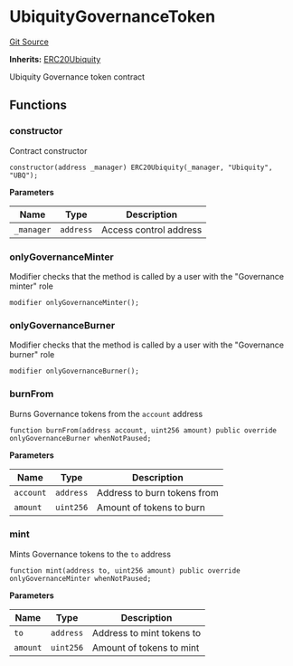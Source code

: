 # UbiquityGovernanceToken
[Git Source](https://github.com/ubiquity/ubiquity-dollar/blob/e88784f36aa579c1fdb9437e9ef9cdafefb31fa7/src/dollar/core/UbiquityGovernanceToken.sol)

**Inherits:**
[ERC20Ubiquity](/src/dollar/core/ERC20Ubiquity.sol/abstract.ERC20Ubiquity.md)

Ubiquity Governance token contract


## Functions
### constructor

Contract constructor


```solidity
constructor(address _manager) ERC20Ubiquity(_manager, "Ubiquity", "UBQ");
```
**Parameters**

|Name|Type|Description|
|----|----|-----------|
|`_manager`|`address`|Access control address|


### onlyGovernanceMinter

Modifier checks that the method is called by a user with the "Governance minter" role


```solidity
modifier onlyGovernanceMinter();
```

### onlyGovernanceBurner

Modifier checks that the method is called by a user with the "Governance burner" role


```solidity
modifier onlyGovernanceBurner();
```

### burnFrom

Burns Governance tokens from the `account` address


```solidity
function burnFrom(address account, uint256 amount) public override onlyGovernanceBurner whenNotPaused;
```
**Parameters**

|Name|Type|Description|
|----|----|-----------|
|`account`|`address`|Address to burn tokens from|
|`amount`|`uint256`|Amount of tokens to burn|


### mint

Mints Governance tokens to the `to` address


```solidity
function mint(address to, uint256 amount) public override onlyGovernanceMinter whenNotPaused;
```
**Parameters**

|Name|Type|Description|
|----|----|-----------|
|`to`|`address`|Address to mint tokens to|
|`amount`|`uint256`|Amount of tokens to mint|


